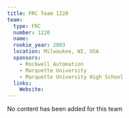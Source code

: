 ```yaml
---
title: FRC Team 1220
team:
  type: FRC
  number: 1220
  name: 
  rookie_year: 2003
  location: Milwaukee, WI, USA
  sponsors:
    - Rockwell Automation
    - Marquette University
    - Marquette University High School
  links:
    Website: 
---
```

No content has been added for this team